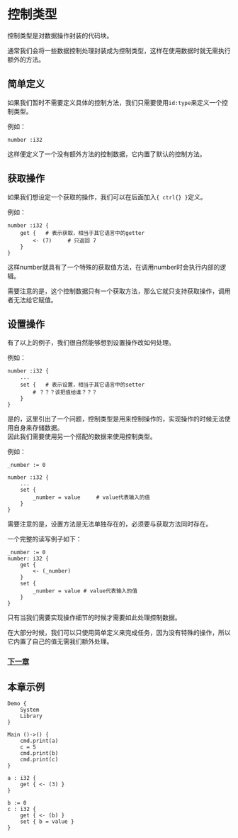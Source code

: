 # 控制类型
控制类型是对数据操作封装的代码块。

通常我们会将一些数据控制处理封装成为控制类型，这样在使用数据时就无需执行额外的方法。

## 简单定义
如果我们暂时不需要定义具体的控制方法，我们只需要使用`id:type`来定义一个控制类型。

例如：
```
number :i32
```
这样便定义了一个没有额外方法的控制数据，它内置了默认的控制方法。

## 获取操作
如果我们想设定一个获取的操作，我们可以在后面加入`{ ctrl{} }`定义。

例如：
```
number :i32 {
    get {   # 表示获取，相当于其它语言中的getter
        <- (7)     # 只返回 7
    }
}
```
这样number就具有了一个特殊的获取值方法，在调用number时会执行内部的逻辑。

需要注意的是，这个控制数据只有一个获取方法，那么它就只支持获取操作，调用者无法给它赋值。
## 设置操作
有了以上的例子，我们很自然能够想到设置操作改如何处理。

例如：
```
number :i32 {
    ...
    set {   # 表示设置，相当于其它语言中的setter
        # ？？？该把值给谁？？？
    }
}
```
是的，这里引出了一个问题，控制类型是用来控制操作的，实现操作的时候无法使用自身来存储数据。  
因此我们需要使用另一个搭配的数据来使用控制类型。

例如：
```
_number := 0

number :i32 {
    ...
    set {
        _number = value     # value代表输入的值
    }
}
```

需要注意的是，设置方法是无法单独存在的，必须要与获取方法同时存在。

一个完整的读写例子如下：
```
_number := 0
number: i32 {
    get {
        <- (_number)
    }
    set {
        _number = value # value代表输入的值
    }
}
```

只有当我们需要实现操作细节的时候才需要如此处理控制数据。

在大部分时候，我们可以只使用简单定义来完成任务，因为没有特殊的操作，所以它内置了自己的值无需我们额外处理。

### [下一章](protocol-type.md)

## 本章示例
```
Demo {
    System
    Library
}

Main ()->() {
    cmd.print(a)
    c = 5
    cmd.print(b)
    cmd.print(c)
}

a : i32 {
    get { <- (3) }
}

b := 0
c : i32 {
    get { <- (b) }
    set { b = value }
}
```